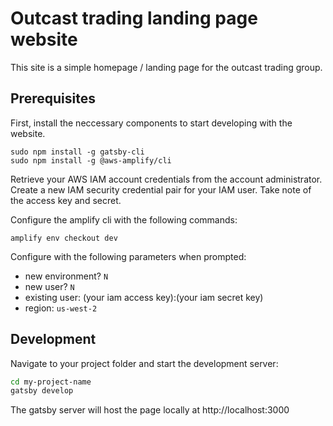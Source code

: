 # Outcast trading landing page website

This site is a simple homepage / landing page for the outcast trading group.


## Prerequisites

First, install the neccessary components to start developing with the website.

```
sudo npm install -g gatsby-cli
sudo npm install -g @aws-amplify/cli
```

Retrieve your AWS IAM account credentials from the account administrator. Create a new IAM security credential pair for your IAM user. Take note of the access key and secret.

Configure the amplify cli with the following commands:

```
amplify env checkout dev
```

Configure with the following parameters when prompted:

* new environment? `N`
* new user? `N`
* existing user: (your iam access key):(your iam secret key)
* region: `us-west-2`

## Development

Navigate to your project folder and start the development server:

```bash
cd my-project-name
gatsby develop
```

The gatsby server will host the page locally at http://localhost:3000

